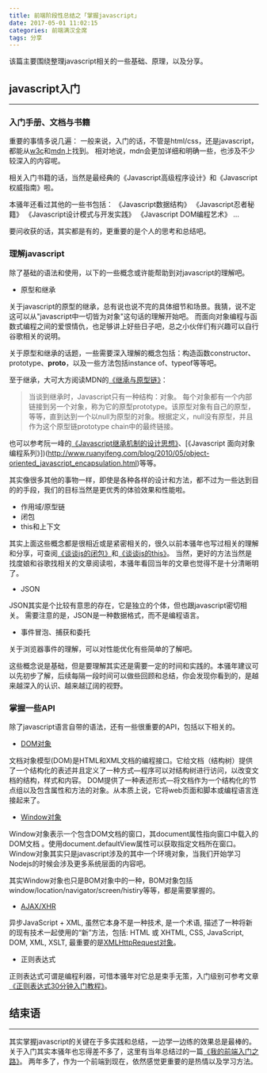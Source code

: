 ```yaml
---
title: 前端阶段性总结之「掌握javascript」
date: 2017-05-01 11:02:15
categories: 前端满汉全席
tags: 分享
---
```

该篇主要围绕整理javascript相关的一些基础、原理，以及分享。
<!--more-->

## javascript入门
---
### 入门手册、文档与书籍
重要的事情多说几遍：
一般来说，入门的话，不管是html/css，还是javascript，都能从[w3c](http://www.w3school.com.cn)和[mdn](https://developer.mozilla.org/zh-CN/)上找到。
相对地说，mdn会更加详细和明确一些，也涉及不少较深入的内容呢。

相关入门书籍的话，当然是最经典的《Javascript高级程序设计》和《Javascript权威指南》啦。

本骚年还看过其他的一些书包括：
《Javascript数据结构》
《Javascript忍者秘籍》
《Javascript设计模式与开发实践》
《Javascript DOM编程艺术》
...

要问收获的话，其实都是有的，更重要的是个人的思考和总结吧。

### 理解javascript
除了基础的语法和使用，以下的一些概念或许能帮助到对javascript的理解吧。

- 原型和继承

关于javascript的原型的继承，总有说也说不完的具体细节和场景。我猜，说不定这可以从"javascript中一切皆为对象"这句话的理解开始吧。
而面向对象编程与函数式编程之间的爱恨情仇，也足够讲上好些日子吧，总之小伙伴们有兴趣可以自行谷歌相关的说明。

关于原型和继承的话题，一些需要深入理解的概念包括：构造函数constructor、prototype、__proto__，以及一些方法包括instance of、typeof等等吧。

至于继承，大可大方阅读MDN的[《继承与原型链》](https://developer.mozilla.org/zh-CN/docs/Web/JavaScript/Inheritance_and_the_prototype_chain)：
> 当谈到继承时，Javascript只有一种结构：对象。
> 每个对象都有一个内部链接到另一个对象，称为它的原型prototype。该原型对象有自己的原型，等等，直到达到一个以null为原型的对象。根据定义，null没有原型，并且作为这个原型链prototype chain中的最终链接。

也可以参考阮一峰的[《Javascript继承机制的设计思想》](http://www.ruanyifeng.com/blog/2011/06/designing_ideas_of_inheritance_mechanism_in_javascript.html)、[《Javascript 面向对象编程系列》])(http://www.ruanyifeng.com/blog/2010/05/object-oriented_javascript_encapsulation.html)等等。

其实像很多其他的事物一样，即使是各种各样的设计和方法，都不过为一些达到目的的手段，我们的目标当然是更优秀的体验效果和性能啦。

- 作用域/原型链
- 闭包
- this和上下文

其实上面这些概念都是很相近或是紧密相关的，很久以前本骚年也写过相关的理解和分享，可查阅[《谈谈js的闭包》](https://godbasin.github.io/2016/07/03/js-closure/)和[《谈谈js的this》](https://godbasin.github.io/2016/07/02/js-this/)。
当然，更好的方法当然是找度娘和谷歌找相关的文章阅读啦，本骚年看回当年的文章也觉得不是十分清晰明了。

- JSON

JSON其实是个比较有意思的存在，它是独立的个体，但也跟javascript密切相关。
需要注意的是，JSON是一种数据格式，而不是编程语言。

- 事件冒泡、捕获和委托

关于浏览器事件的理解，可以对性能优化有些简单的了解吧。

这些概念说是基础，但是要理解其实还是需要一定的时间和实践的。本骚年建议可以先初步了解，后续每隔一段时间可以做些回顾和总结，你会发现你看到的，是越来越深入的认识、越来越辽阔的视野。

### 掌握一些API
除了javascript语言自带的语法，还有一些很重要的API，包括以下相关的。

- [DOM对象](https://developer.mozilla.org/zh-CN/docs/Web/API/Document_Object_Model)

文档对象模型(DOM)是HTML和XML文档的编程接口。它给文档（结构树）提供了一个结构化的表述并且定义了一种方式—程序可以对结构树进行访问，以改变文档的结构，样式和内容。
DOM提供了一种表述形式—将文档作为一个结构化的节点组以及包含属性和方法的对象。从本质上说，它将web页面和脚本或编程语言连接起来了。

- [Window对象](https://developer.mozilla.org/zh-CN/docs/Web/API/Window)

Window对象表示一个包含DOM文档的窗口，其document属性指向窗口中载入的DOM文档 。使用document.defaultView属性可以获取指定文档所在窗口。
Window对象其实只是javascript涉及的其中一个环境对象，当我们开始学习Nodejs的时候会涉及更多系统层面的内容吧。

其实Window对象也只是BOM对象中的一种，BOM对象包括window/location/navigator/screen/histiry等等，都是需要掌握的。

- [AJAX/XHR](https://developer.mozilla.org/zh-CN/docs/AJAX)

异步JavaScript + XML, 虽然它本身不是一种技术, 是一个术语, 描述了一种将新的现有技术一起使用的“新”方法，包括: HTML 或 XHTML, CSS, JavaScript, DOM, XML, XSLT, 最重要的是[XMLHttpRequest对象](https://developer.mozilla.org/zh-CN/docs/Web/API/XMLHttpRequest)。

- 正则表达式

正则表达式可谓是编程利器，可惜本骚年对它总是束手无策，入门级别可参考文章[《正则表达式30分钟入门教程》](http://deerchao.net/tutorials/regex/regex.htm)。

## 结束语
-----
其实掌握javascript的关键在于多实践和总结，一边学一边练的效果总是最棒的。关于入门其实本骚年也忘得差不多了，这里有当年总结过的一篇[《我的前端入门之路》](https://godbasin.github.io/2016/06/24/front-end-getting-started/)。
两年多了，作为一个前端到现在，依然感觉更重要的是热情以及学习方法。